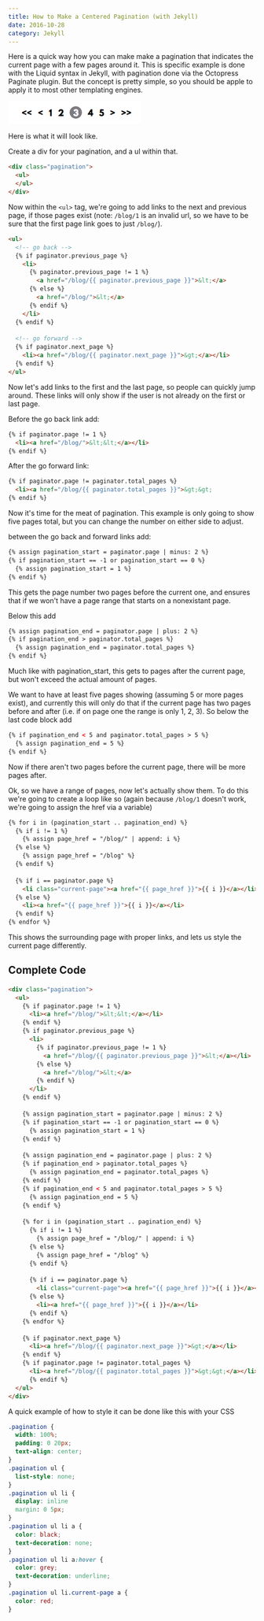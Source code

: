```yaml
---
title: How to Make a Centered Pagination (with Jekyll)
date: 2016-10-28
category: Jekyll
---
```


Here is a quick way how you can make make a pagination that indicates the current page with a few pages around it. This is specific example is done with the Liquid syntax in Jekyll, with pagination done via the Octopress Paginate plugin. But the concept is pretty simple, so you should be apple to apply it to most other templating engines.

![Pagination example](./pagination-example.png)

Here is what it will look like.

Create a div for your pagination, and a ul within that.

```html
<div class="pagination">
  <ul>
  </ul>
</div>
```

Now within the `<ul>` tag, we're going to add links to the next and previous page, if those pages exist (note: `/blog/1` is an invalid url, so we have to be sure that the first page link goes to just `/blog/`).

```html
<ul>
  <!-- go back -->
  {% if paginator.previous_page %}
    <li>
      {% paginator.previous_page != 1 %}
        <a href="/blog/{{ paginator.previous_page }}">&lt;</a>
      {% else %}
        <a href="/blog/">&lt;</a>
      {% endif %}
    </li>
  {% endif %}
  
  <!-- go forward -->
  {% if paginator.next_page %}
    <li><a href="/blog/{{ paginator.next_page }}">&gt;</a></li>
  {% endif %}
</ul>
```

Now let's add links to the first and the last page, so people can quickly jump around. These links will only show if the user is not already on the first or last page.

Before the go back link add:

```html
{% if paginator.page != 1 %}
  <li><a href="/blog/">&lt;&lt;</a></li>
{% endif %}
```

After the go forward link:

```html
{% if paginator.page != paginator.total_pages %}
  <li><a href="/blog/{{ paginator.total_pages }}">&gt;&gt;
{% endif %}
```

Now it's time for the meat of pagination. This example is only going to show five pages total, but you can change the number on either side to adjust.

between the go back and forward links add:

```html
{% assign pagination_start = paginator.page | minus: 2 %}
{% if pagination_start == -1 or pagination_start == 0 %}
  {% assign pagination_start = 1 %}
{% endif %}
```

This gets the page number two pages before the current one, and ensures that if we won't have a page range that starts on a nonexistant page.

Below this add

```html
{% assign pagination_end = paginator.page | plus: 2 %}
{% if pagination_end > paginator.total_pages %}
  {% assign pagination_end = paginator.total_pages %}
{% endif %}
```

Much like with pagination_start, this gets to pages after the current page, but won't exceed the actual amount of pages.

We want to have at least five pages showing (assuming 5 or more pages exist), and currently this will only do that if the current page has two pages before and after (i.e. if on page one the range is only 1, 2, 3). So below the last code block add

```html
{% if pagination_end < 5 and paginator.total_pages > 5 %}
  {% assign pagination_end = 5 %}
{% endif %}
```

Now if there aren't two pages before the current page, there will be more pages after.

Ok, so we have a range of pages, now let's actually show them. To do this we're going to create a loop like so (again because `/blog/1` doesn't work, we're going to assign the href via a variable)

```html
{% for i in (pagination_start .. pagination_end) %}
  {% if i != 1 %}
    {% assign page_href = "/blog/" | append: i %}
  {% else %}
    {% assign page_href = "/blog" %}
  {% endif %}
  
  {% if i == paginator.page %}
    <li class="current-page"><a href="{{ page_href }}">{{ i }}</a></li>
  {% else %}
    <li><a href="{{ page_href }}">{{ i }}</a></li>
  {% endif %}
{% endfor %}
```

This shows the surrounding page with proper links, and lets us style the current page differently.

## Complete Code

```html
<div class="pagination">
  <ul>
    {% if paginator.page != 1 %}
      <li><a href="/blog/">&lt;&lt;</a></li>
    {% endif %}
    {% if paginator.previous_page %}
      <li>
        {% if paginator.previous_page != 1 %}
          <a href="/blog/{{ paginator.previous_page }}">&lt;</a></li>
        {% else %}
          <a href="/blog/">&lt;</a>
        {% endif %}
      </li>
    {% endif %}

    {% assign pagination_start = paginator.page | minus: 2 %}
    {% if pagination_start == -1 or pagination_start == 0 %}
      {% assign pagination_start = 1 %}
    {% endif %}

    {% assign pagination_end = paginator.page | plus: 2 %}
    {% if pagination_end > paginator.total_pages %}
      {% assign pagination_end = paginator.total_pages %}
    {% endif %}
    {% if pagination_end < 5 and paginator.total_pages > 5 %}
      {% assign pagination_end = 5 %}
    {% endif %}

    {% for i in (pagination_start .. pagination_end) %}
      {% if i != 1 %}
        {% assign page_href = "/blog/" | append: i %}
      {% else %}
        {% assign page_href = "/blog" %}
      {% endif %}

      {% if i == paginator.page %}
        <li class="current-page"><a href="{{ page_href }}">{{ i }}</a></li>
      {% else %}
        <li><a href="{{ page_href }}">{{ i }}</a></li>
      {% endif %}
    {% endfor %}

    {% if paginator.next_page %}
      <li><a href="/blog/{{ paginator.next_page }}">&gt;</a></li>
    {% endif %}
    {% if paginator.page != paginator.total_pages %}
      <li><a href="/blog/{{ paginator.total_pages }}">&gt;&gt;</a></li>
      {% endif %}
  </ul>
</div>
```

A quick example of how to style it can be done like this with your CSS

```css
.pagination {
  width: 100%;
  padding: 0 20px;
  text-align: center;
}
.pagination ul {
  list-style: none;
}
.pagination ul li {
  display: inline
  margin: 0 5px;
}
.pagination ul li a {
  color: black;
  text-decoration: none;
}
.pagination ul li a:hover {
  color: grey;
  text-decoration: underline;
}
.pagination ul li.current-page a {
  color: red;
}
```
